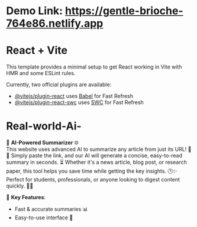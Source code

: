 # Demo Link: https://gentle-brioche-764e86.netlify.app

# React + Vite

This template provides a minimal setup to get React working in Vite with HMR and some ESLint rules.

Currently, two official plugins are available:

- [@vitejs/plugin-react](https://github.com/vitejs/vite-plugin-react/blob/main/packages/plugin-react/README.md) uses [Babel](https://babeljs.io/) for Fast Refresh
- [@vitejs/plugin-react-swc](https://github.com/vitejs/vite-plugin-react-swc) uses [SWC](https://swc.rs/) for Fast Refresh


# Real-world-Ai-

🧠 **AI-Powered Summarizer** 🌐  
This website uses advanced AI to summarize any article from just its URL! 📄🔗 Simply paste the link, and our AI will generate a concise, easy-to-read summary in seconds. ⏳ Whether it's a news article, blog post, or research paper, this tool helps you save time while getting the key insights. 🕒✨ Perfect for students, professionals, or anyone looking to digest content quickly. 🚀💡

🔧 **Key Features**:  
- Fast & accurate summaries 📊  
- Easy-to-use interface 🎯  
 
